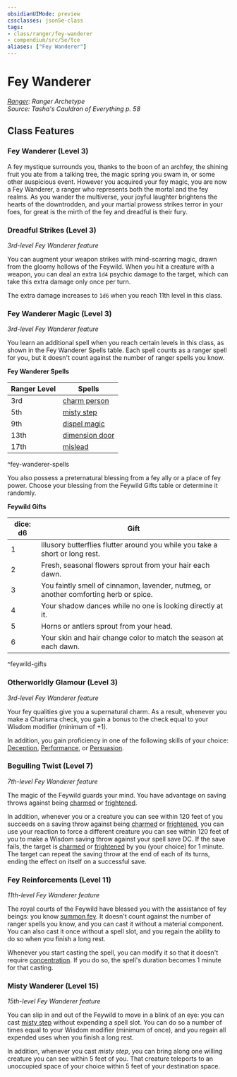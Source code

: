 ```yaml
---
obsidianUIMode: preview
cssclasses: json5e-class
tags:
- class/ranger/fey-wanderer
- compendium/src/5e/tce
aliases: ["Fey Wanderer"]
---
```

# Fey Wanderer
*[Ranger](ranger.md): Ranger Archetype*  
*Source: Tasha's Cauldron of Everything p. 58*  


## Class Features

### Fey Wanderer (Level 3)

A fey mystique surrounds you, thanks to the boon of an archfey, the shining fruit you ate from a talking tree, the magic spring you swam in, or some other auspicious event. However you acquired your fey magic, you are now a Fey Wanderer, a ranger who represents both the mortal and the fey realms. As you wander the multiverse, your joyful laughter brightens the hearts of the downtrodden, and your martial prowess strikes terror in your foes, for great is the mirth of the fey and dreadful is their fury.

### Dreadful Strikes (Level 3)

*3rd-level Fey Wanderer feature*

You can augment your weapon strikes with mind-scarring magic, drawn from the gloomy hollows of the Feywild. When you hit a creature with a weapon, you can deal an extra `1d4` psychic damage to the target, which can take this extra damage only once per turn.

The extra damage increases to `1d6` when you reach 11th level in this class.

### Fey Wanderer Magic (Level 3)

*3rd-level Fey Wanderer feature*

You learn an additional spell when you reach certain levels in this class, as shown in the Fey Wanderer Spells table. Each spell counts as a ranger spell for you, but it doesn't count against the number of ranger spells you know.

**Fey Wanderer Spells**

| Ranger Level | Spells |
|--------------|--------|
| 3rd | [charm person](compendium/spells/charm-person.md) |
| 5th | [misty step](compendium/spells/misty-step.md) |
| 9th | [dispel magic](compendium/spells/dispel-magic.md) |
| 13th | [dimension door](compendium/spells/dimension-door.md) |
| 17th | [mislead](compendium/spells/mislead.md) |
^fey-wanderer-spells

You also possess a preternatural blessing from a fey ally or a place of fey power. Choose your blessing from the Feywild Gifts table or determine it randomly.

**Feywild Gifts**

| dice: d6 | Gift |
|----------|------|
| 1 | Illusory butterflies flutter around you while you take a short or long rest. |
| 2 | Fresh, seasonal flowers sprout from your hair each dawn. |
| 3 | You faintly smell of cinnamon, lavender, nutmeg, or another comforting herb or spice. |
| 4 | Your shadow dances while no one is looking directly at it. |
| 5 | Horns or antlers sprout from your head. |
| 6 | Your skin and hair change color to match the season at each dawn. |
^feywild-gifts

### Otherworldly Glamour (Level 3)

*3rd-level Fey Wanderer feature*

Your fey qualities give you a supernatural charm. As a result, whenever you make a Charisma check, you gain a bonus to the check equal to your Wisdom modifier (minimum of +1).

In addition, you gain proficiency in one of the following skills of your choice: [Deception](rules/skills.md#Deception), [Performance](rules/skills.md#Performance), or [Persuasion](rules/skills.md#Persuasion).

### Beguiling Twist (Level 7)

*7th-level Fey Wanderer feature*

The magic of the Feywild guards your mind. You have advantage on saving throws against being [charmed](rules/conditions.md#charmed) or [frightened](rules/conditions.md#frightened).

In addition, whenever you or a creature you can see within 120 feet of you succeeds on a saving throw against being [charmed](rules/conditions.md#charmed) or [frightened](rules/conditions.md#frightened), you can use your reaction to force a different creature you can see within 120 feet of you to make a Wisdom saving throw against your spell save DC. If the save fails, the target is [charmed](rules/conditions.md#charmed) or [frightened](rules/conditions.md#frightened) by you (your choice) for 1 minute. The target can repeat the saving throw at the end of each of its turns, ending the effect on itself on a successful save.

### Fey Reinforcements (Level 11)

*11th-level Fey Wanderer feature*

The royal courts of the Feywild have blessed you with the assistance of fey beings: you know [summon fey](compendium/spells/summon-fey-tce.md). It doesn't count against the number of ranger spells you know, and you can cast it without a material component. You can also cast it once without a spell slot, and you regain the ability to do so when you finish a long rest.

Whenever you start casting the spell, you can modify it so that it doesn't require [concentration](rules/conditions.md#concentration). If you do so, the spell's duration becomes 1 minute for that casting.

### Misty Wanderer (Level 15)

*15th-level Fey Wanderer feature*

You can slip in and out of the Feywild to move in a blink of an eye: you can cast [misty step](compendium/spells/misty-step.md) without expending a spell slot. You can do so a number of times equal to your Wisdom modifier (minimum of once), and you regain all expended uses when you finish a long rest.

In addition, whenever you cast *misty step*, you can bring along one willing creature you can see within 5 feet of you. That creature teleports to an unoccupied space of your choice within 5 feet of your destination space.
